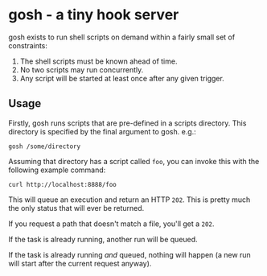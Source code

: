 # gosh - a tiny hook server

gosh exists to run shell scripts on demand within a fairly small set
of constraints:

1. The shell scripts must be known ahead of time.
2. No two scripts may run concurrently.
3. Any script will be started at least once after any given trigger.

## Usage

Firstly, gosh runs scripts that are pre-defined in a scripts
directory.  This directory is specified by the final argument to
gosh.  e.g.:

    gosh /some/directory

Assuming that directory has a script called `foo`, you can invoke this
with the following example command:

    curl http://localhost:8888/foo

This will queue an execution and return an HTTP `202`.  This is pretty
much the only status that will ever be returned.

If you request a
path that doesn't match a file, you'll get a `202`.

If the task is already running, another run will be queued.

If the task is already running *and* queued, nothing will happen (a
new run will start after the current request anyway).
